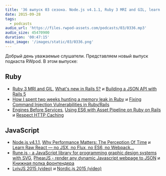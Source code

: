 ```yaml
---
title: '36 выпуск 03 сезона. Node.js v4.1.1, Ruby 3 MRI and GIL, learn Raw React, Rune.js, PhearJS, LvivJS 2015 и прочее'
date: 2015-09-28
tags:
  - podcasts
audio_url: 'https://files.rwpod-assets.com/podcasts/03/0336.mp3'
audio_size: 45470900
duration: '00:47:15'
main_image: '/images/static/03/0336.png'
---
```


Добрый день уважаемые слушатели. Представляем новый выпуск подкаста RWpod. В этом выпуске:

## Ruby

- [Ruby 3 MRI and GIL](https://medium.com/@franzejr/ruby-3-mri-and-gil-a302577c6634), [What's new in Rails 5?](http://blog.michelada.io/whats-new-in-rails-5) и [Building a JSON API with Rails 5](http://blog.codeship.com/building-a-json-api-with-rails-5/)
- [How I spent two weeks hunting a memory leak in Ruby](http://www.be9.io/2015/09/21/memory-leak/) и [Fixing Command Injection Vulnerabilities in Ruby/Rails](http://gavinmiller.io/2015/fixing-command-injection-vulnerabilities/)
- [Engines Before Services](http://www.markphelps.me/2015/09/20/engines_before_services.html), [Using ES6 with Asset Pipeline on Ruby on Rails](http://nandovieira.com/using-es6-with-asset-pipeline-on-ruby-on-rails) и [Respect HTTP Caching](http://techblog.thescore.com/2015/09/24/respect-http-caching/)

## JavaScript

- [Node.js v4.1.1](https://nodejs.org/en/blog/release/v4.1.1/), [Why Performance Matters: The Perception Of Time](http://www.smashingmagazine.com/2015/09/why-performance-matters-the-perception-of-time/) и [Learn Raw React — no JSX, no Flux, no ES6, no Webpack…](http://jamesknelson.com/learn-raw-react-no-jsx-flux-es6-webpack/)
- [Rune.js - a JavaScript library for programming graphic design systems with SVG](http://runemadsen.github.io/rune.js/), [PhearJS - render any dynamic Javascript webpage to JSON](http://phear.io/) и [Книжная полка фронтендера](http://frontendbookshelf.ru/)
- [LvivJS 2015 (video)](https://www.youtube.com/playlist?list=PLhWWkV_LkwjBNxy4tEviupt-SZnyBsMhE) и [Nordic.js 2015 (video)](https://www.youtube.com/playlist?list=PLGP3VO5jDf8y5yRtyQ4SU2JW6m9NLoNle)
